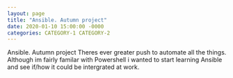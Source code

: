 ```yaml
---
layout: page
title: "Ansible. Autumn project"
date: 2020-01-10 15:00:00 -0000
categories: CATEGORY-1 CATEGORY-2
---
```


Ansible. Autumn project
Theres ever greater push to automate all the things. Although im fairly familar with Powershell i wanted to start learning Ansible and see if/how it could be intergrated at work.
